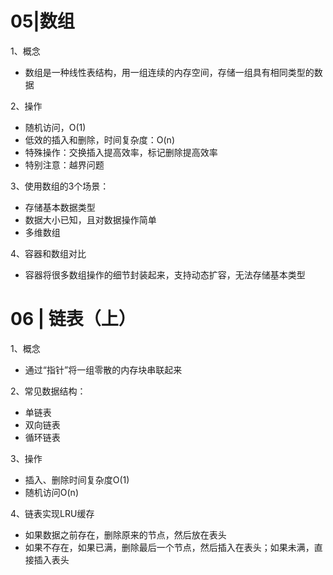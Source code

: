 # 05|数组

1、概念

- 数组是一种线性表结构，用一组连续的内存空间，存储一组具有相同类型的数据

2、操作

- 随机访问，O(1)
- 低效的插入和删除，时间复杂度：O(n)
- 特殊操作：交换插入提高效率，标记删除提高效率
- 特别注意：越界问题

3、使用数组的3个场景：

- 存储基本数据类型
- 数据大小已知，且对数据操作简单
- 多维数组

4、容器和数组对比

- 容器将很多数组操作的细节封装起来，支持动态扩容，无法存储基本类型



# 06 | 链表（上）

1、概念

- 通过“指针”将一组零散的内存块串联起来

2、常见数据结构：

- 单链表
- 双向链表
- 循环链表

3、操作

- 插入、删除时间复杂度O(1)
- 随机访问O(n)

4、链表实现LRU缓存

- 如果数据之前存在，删除原来的节点，然后放在表头
- 如果不存在，如果已满，删除最后一个节点，然后插入在表头；如果未满，直接插入表头